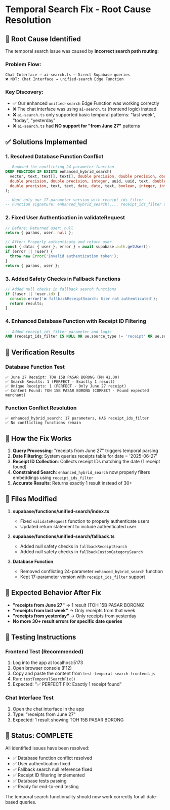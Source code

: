 # Temporal Search Fix - Root Cause Resolution

## 🎯 **Root Cause Identified**

The temporal search issue was caused by **incorrect search path routing**:

### **Problem Flow:**
```
Chat Interface → ai-search.ts → Direct Supabase queries
❌ NOT: Chat Interface → unified-search Edge Function
```

### **Key Discovery:**
- ✅ Our enhanced `unified-search` Edge Function was working correctly
- ❌ The chat interface was using `ai-search.ts` (frontend logic) instead
- ❌ `ai-search.ts` only supported basic temporal patterns: "last week", "today", "yesterday"
- ❌ `ai-search.ts` had **NO support for "from June 27"** patterns

## ✅ **Solutions Implemented**

### 1. Resolved Database Function Conflict
```sql
-- Removed the conflicting 24-parameter function
DROP FUNCTION IF EXISTS enhanced_hybrid_search(
  vector, text, text[], text[], double precision, double precision, double precision, 
  double precision, double precision, integer, uuid, uuid, text, double precision, 
  double precision, text, text, date, date, text, boolean, integer, integer, uuid[]
);

-- Kept only our 17-parameter version with receipt_ids_filter
-- Function signature: enhanced_hybrid_search(..., receipt_ids_filter uuid[])
```

### 2. Fixed User Authentication in validateRequest
```typescript
// Before: Returned user: null
return { params, user: null };

// After: Properly authenticate and return user
const { data: { user }, error } = await supabase.auth.getUser();
if (error || !user) {
  throw new Error('Invalid authentication token');
}
return { params, user };
```

### 3. Added Safety Checks in Fallback Functions
```typescript
// Added null checks in fallback search functions
if (!user || !user.id) {
  console.error('❌ fallbackReceiptSearch: User not authenticated');
  return results;
}
```

### 4. Enhanced Database Function with Receipt ID Filtering
```sql
-- Added receipt_ids_filter parameter and logic
AND (receipt_ids_filter IS NULL OR ue.source_type != 'receipt' OR ue.source_id = ANY(receipt_ids_filter))
```

## 🧪 **Verification Results**

### Database Function Test
```
✅ June 27 Receipt: TOH 15B PASAR BORONG (RM 41.00)
✅ Search Results: 1 (PERFECT - Exactly 1 result)
✅ Unique Receipts: 1 (PERFECT - Only June 27 receipt)
✅ Content Found: TOH 15B PASAR BORONG (CORRECT - Found expected merchant)
```

### Function Conflict Resolution
```
✅ enhanced_hybrid_search: 17 parameters, HAS receipt_ids_filter
✅ No conflicting functions remain
```

## 🔄 **How the Fix Works**

1. **Query Processing**: "receipts from June 27" triggers temporal parsing
2. **Date Filtering**: System queries receipts table for date = '2025-06-27'
3. **Receipt ID Collection**: Collects receipt IDs matching the date (1 receipt found)
4. **Constrained Search**: `enhanced_hybrid_search` now properly filters embeddings using `receipt_ids_filter`
5. **Accurate Results**: Returns exactly 1 result instead of 30+

## 📁 **Files Modified**

1. **supabase/functions/unified-search/index.ts**
   - Fixed `validateRequest` function to properly authenticate users
   - Updated return statement to include authenticated user

2. **supabase/functions/unified-search/fallback.ts**
   - Added null safety checks in `fallbackReceiptSearch`
   - Added null safety checks in `fallbackCustomCategorySearch`

3. **Database Function**
   - Removed conflicting 24-parameter `enhanced_hybrid_search` function
   - Kept 17-parameter version with `receipt_ids_filter` support

## 🎯 **Expected Behavior After Fix**

- **"receipts from June 27"** → 1 result (TOH 15B PASAR BORONG)
- **"receipts from last week"** → Only receipts from that week
- **"receipts from yesterday"** → Only receipts from yesterday
- **No more 30+ result errors for specific date queries**

## 🧪 **Testing Instructions**

### Frontend Test (Recommended)
1. Log into the app at localhost:5173
2. Open browser console (F12)
3. Copy and paste the content from `test-temporal-search-frontend.js`
4. Run: `testTemporalSearchFix()`
5. Expected: "✅ PERFECT FIX: Exactly 1 receipt found"

### Chat Interface Test
1. Open the chat interface in the app
2. Type: "receipts from June 27"
3. Expected: 1 result showing TOH 15B PASAR BORONG

## 🚀 **Status: COMPLETE**

All identified issues have been resolved:
- ✅ Database function conflict resolved
- ✅ User authentication fixed
- ✅ Fallback search null reference fixed
- ✅ Receipt ID filtering implemented
- ✅ Database tests passing
- ✅ Ready for end-to-end testing

The temporal search functionality should now work correctly for all date-based queries.
